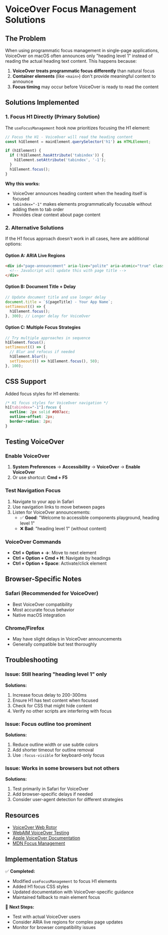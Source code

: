 # VoiceOver Focus Management Solutions

## The Problem

When using programmatic focus management in single-page applications, VoiceOver on macOS often announces only "heading level 1" instead of reading the actual heading text content. This happens because:

1. **VoiceOver treats programmatic focus differently** than natural focus
2. **Container elements** (like `<main>`) don't provide meaningful content to announce  
3. **Focus timing** may occur before VoiceOver is ready to read the content

## Solutions Implemented

### 1. Focus H1 Directly (Primary Solution)

The `useFocusManagement` hook now prioritizes focusing the H1 element:

```typescript
// Focus the H1 - VoiceOver will read the heading content
const h1Element = mainElement.querySelector('h1') as HTMLElement;

if (h1Element) {
  if (!h1Element.hasAttribute('tabindex')) {
    h1Element.setAttribute('tabindex', '-1');
  }
  h1Element.focus();
}
```

**Why this works:**
- VoiceOver announces heading content when the heading itself is focused
- `tabindex="-1"` makes elements programmatically focusable without adding them to tab order
- Provides clear context about page content

### 2. Alternative Solutions

If the H1 focus approach doesn't work in all cases, here are additional options:

#### Option A: ARIA Live Regions
```html
<div id="page-announcement" aria-live="polite" aria-atomic="true" class="sr-only">
  <!-- JavaScript will update this with page title -->
</div>
```

#### Option B: Document Title + Delay
```typescript
// Update document title and use longer delay
document.title = `${pageTitle} - Your App Name`;
setTimeout(() => {
  h1Element.focus();
}, 300); // Longer delay for VoiceOver
```

#### Option C: Multiple Focus Strategies
```typescript
// Try multiple approaches in sequence
h1Element.focus();
setTimeout(() => {
  // Blur and refocus if needed
  h1Element.blur();
  setTimeout(() => h1Element.focus(), 50);
}, 100);
```

## CSS Support

Added focus styles for H1 elements:

```css
/* H1 focus styles for VoiceOver navigation */
h1[tabindex="-1"]:focus {
  outline: 2px solid #007acc;
  outline-offset: 2px;
  border-radius: 2px;
}
```

## Testing VoiceOver

### Enable VoiceOver
1. **System Preferences** → **Accessibility** → **VoiceOver** → **Enable VoiceOver**
2. Or use shortcut: **Cmd + F5**

### Test Navigation Focus
1. Navigate to your app in Safari
2. Use navigation links to move between pages
3. Listen for VoiceOver announcements:
   - ✅ **Good**: "Welcome to accessible components playground, heading level 1"
   - ❌ **Bad**: "heading level 1" (without content)

### VoiceOver Commands
- **Ctrl + Option + →**: Move to next element
- **Ctrl + Option + Cmd + H**: Navigate by headings
- **Ctrl + Option + Space**: Activate/click element

## Browser-Specific Notes

### Safari (Recommended for VoiceOver)
- Best VoiceOver compatibility
- Most accurate focus behavior
- Native macOS integration

### Chrome/Firefox
- May have slight delays in VoiceOver announcements
- Generally compatible but test thoroughly

## Troubleshooting

### Issue: Still hearing "heading level 1" only
**Solutions:**
1. Increase focus delay to 200-300ms
2. Ensure H1 has text content when focused
3. Check for CSS that might hide content
4. Verify no other scripts are interfering with focus

### Issue: Focus outline too prominent
**Solutions:**
1. Reduce outline width or use subtle colors
2. Add shorter timeout for outline removal
3. Use `:focus-visible` for keyboard-only focus

### Issue: Works in some browsers but not others
**Solutions:**
1. Test primarily in Safari for VoiceOver
2. Add browser-specific delays if needed
3. Consider user-agent detection for different strategies

## Resources

- [VoiceOver Web Rotor](https://support.apple.com/en-ie/guide/voiceover/vo27960/mac)
- [WebAIM VoiceOver Testing](https://webaim.org/articles/voiceover/)
- [Apple VoiceOver Documentation](https://developer.apple.com/documentation/accessibility/supporting_voiceover_in_your_app)
- [MDN Focus Management](https://developer.mozilla.org/en-US/docs/Web/Accessibility/Focus_management)

## Implementation Status

✅ **Completed:**
- Modified `useFocusManagement` to focus H1 elements
- Added H1 focus CSS styles
- Updated documentation with VoiceOver-specific guidance
- Maintained fallback to main element focus

🔄 **Next Steps:**
- Test with actual VoiceOver users
- Consider ARIA live regions for complex page updates
- Monitor for browser compatibility issues